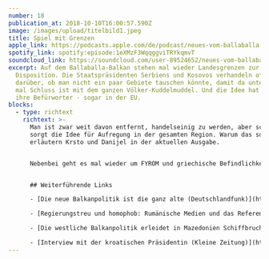 ```yaml
---
number: 18
publication_at: 2018-10-10T16:00:57.590Z
image: /images/upload/titelbild1.jpeg
title: Spiel mit Grenzen
apple_link: https://podcasts.apple.com/de/podcast/neues-vom-ballaballa-balkan-episode-18-spiel-mit-grenzen/id1170436903?i=1000421163258
spotify_link: spotify:episode:1eXMzF3WqqggviTRYkqmvT
soundcloud_link: https://soundcloud.com/user-89524652/neues-vom-ballaballa-balkan-episode-18-spiel-mit-grenzen
excerpt: Auf dem Ballaballa-Balkan stehen mal wieder Landesgrenzen zur
  Disposition. Die Staatspräsidenten Serbiens und Kosovos verhandeln offen
  darüber, ob man nicht ein paar Gebiete tauschen könnte, damit da unten endlich
  mal Schluss ist mit dem ganzen Völker-Kuddelmuddel. Und die Idee hat durchaus
  ihre Befürworter - sogar in der EU.
blocks:
  - type: richtext
    richtext: >-
      Man ist zwar weit davon entfernt, handelseinig zu werden, aber schon jetzt
      sorgt die Idee für Aufregung in der gesamten Region. Warum das so ist, das
      erläutern Krsto und Danijel in der aktuellen Ausgabe.


      Nebenbei geht es mal wieder um FYROM und griechische Befindlichkeiten, die Milchindustrie im sozialistischen Jugoslawien und die Frage, ob der Montenegriner an sich wirklich so faul ist, wie allgemein behauptet.


      ## Weiterführende Links

      - [Die neue Balkanpolitik ist die ganz alte (Deutschlandfunk)](https://www.deutschlandfunk.de/die-neue-balkanpolitik-ist-die-ganz-alte-serbien-und-das.724.de.html?dram:article_id=428749)

      - [Regierungstreu und homophob: Rumänische Medien und das Referendum (Übermedien)](https://uebermedien.de/32089/regierungstreu-homophob-rumaenische-medien-und-das-referendum/)

      - [Die westliche Balkanpolitik erleidet in Mazedonien Schiffbruch (NZZ)](https://www.nzz.ch/meinung/die-westliche-balkanpolitik-erleidet-in-mazedonien-schiffbruch-ld.1424829)

      - [Interview mit der kroatischen Präsidentin (Kleine Zeitung)](https://www.kleinezeitung.at/politik/aussenpolitik/5494241/Fluechtlingskrise_GrabarKitarovic_Europa-war-zu-entspannt-und-zu-naiv)
---
```

